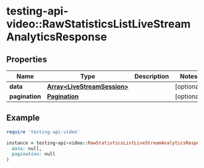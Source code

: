 # testing-api-video::RawStatisticsListLiveStreamAnalyticsResponse

## Properties

| Name | Type | Description | Notes |
| ---- | ---- | ----------- | ----- |
| **data** | [**Array&lt;LiveStreamSession&gt;**](LiveStreamSession.md) |  | [optional] |
| **pagination** | [**Pagination**](Pagination.md) |  | [optional] |

## Example

```ruby
require 'testing-api-video'

instance = testing-api-video::RawStatisticsListLiveStreamAnalyticsResponse.new(
  data: null,
  pagination: null
)
```

